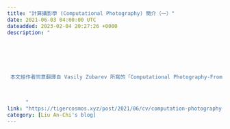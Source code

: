 ```yaml
---
title: "計算攝影學 (Computational Photography) 簡介（一）"
date: 2021-06-03 04:00:00 UTC
dateadded: 2023-02-04 20:27:26 +0000
description: "
    
      
      
        
        
           
 本文經作者同意翻譯自 Vasily Zubarev 所寫的「Computational Photography-From
        
      
    
      "
link: "https://tigercosmos.xyz/post/2021/06/cv/computation-photography-1/"
category: [Liu An-Chi's blog]
---
```

